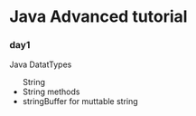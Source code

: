 <h1>Java Advanced tutorial</h1>
<h3>day1</h3>
<span>Java DatatTypes</span>
<ul>
  <l1>String</l1>
  <li>String methods</li>
  <li>stringBuffer for muttable string</li>
</ul>
